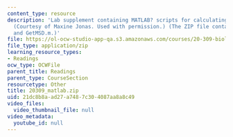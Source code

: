 ```yaml
---
content_type: resource
description: 'Lab supplement containing MATLAB? scripts for calculating MSD and G*.
  (Courtesy of Maxine Jonas. Used with permission.) (The ZIP file contains: GetGstar.m
  and GetMSD.m.)'
file: https://ol-ocw-studio-app-qa.s3.amazonaws.com/courses/20-309-biological-engineering-ii-instrumentation-and-measurement-fall-2006/21dc8b8aad27a7487c304087aa8a8c49_20309_matlab.zip
file_type: application/zip
learning_resource_types:
- Readings
ocw_type: OCWFile
parent_title: Readings
parent_type: CourseSection
resourcetype: Other
title: 20309_matlab.zip
uid: 21dc8b8a-ad27-a748-7c30-4087aa8a8c49
video_files:
  video_thumbnail_file: null
video_metadata:
  youtube_id: null
---
```

